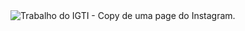 <div>
<img src="https://blogger.googleusercontent.com/img/a/AVvXsEjP3GK6nBbjGBJGhoIShYMbNv-Twt80kMPimvEFj59rRAO15ZHd1yQwCsJAteJO7gWwARB3KbwG2EMVjdoe6r0JnxruiyaYN_PH9W76gGGKnAjEQtabmUBzRBuMV8_dWjsj32_ei-sjbshIIJPK4iWVyPQf53pVst4bAawOY9vdQHL9LXzu9Zva598-=w250-h355" alt="Trabalho do IGTI - Copy de uma page do Instagram.">
</div>
